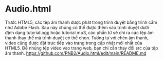 # Audio.html
Trước HTML5, các tệp âm thanh được phát trong trình duyệt bằng trình cắm như Adobe Flash. Sau này chúng có thể được thêm vào trình duyệt dưới định dạng tutorial.ogg hoặc tutorial.mp3, các phần tử sẽ chỉ ra các tệp âm thanh thay thế mà trình duyệt có thể chọn. 
Tương tự với chèn âm thanh, video cũng được đặt trực tiếp vào trang trong cập nhật mới nhất của HTML5. Để nhúng tệp video vào trang web, bạn chỉ cần thay đổi src của tệp âm thanh.
https://github.com/PNB2/Audio.html/edit/main/README.md
